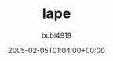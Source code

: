 ---
title: 'lape'
posts: 8
hash: 't355'
author: 'bubi4919'
date: 2005-02-05T01:04:00+00:00
sources:
  - http://forums.tokipona.org/viewtopic.php%3Ft=355.html
---